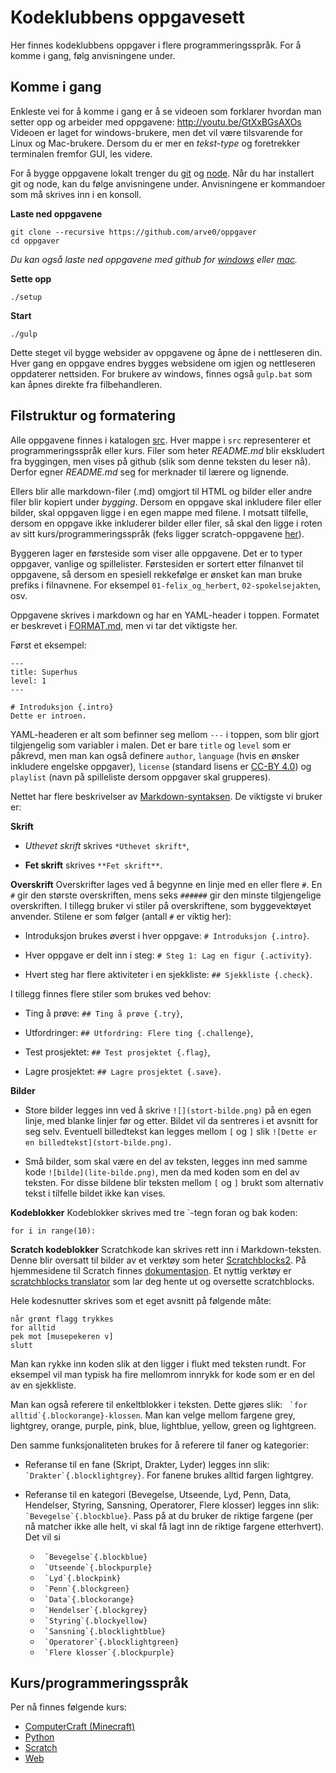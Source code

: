 # Kodeklubbens oppgavesett

Her finnes kodeklubbens oppgaver i flere programmeringsspråk. For å komme i gang, følg anvisningene under.

## Komme i gang
Enkleste vei for å komme i gang er å se videoen som forklarer hvordan man setter opp og arbeider med oppgavene: http://youtu.be/GtXxBGsAXOs Videoen er laget for windows-brukere, men det vil være tilsvarende for Linux og Mac-brukere. Dersom du er mer en *tekst-type* og foretrekker terminalen fremfor GUI, les videre.

For å bygge oppgavene lokalt trenger du [git](//help.github.com/articles/set-up-git/) og [node](//nodejs.org). Når du har installert git og node, kan du følge anvisningene under. Anvisningene er kommandoer som må skrives inn i en konsoll.

**Laste ned oppgavene**
```
git clone --recursive https://github.com/arve0/oppgaver
cd oppgaver
```
*Du kan også laste ned oppgavene med github for [windows](//windows.github.com) eller [mac](//mac.github.com).*

**Sette opp**
```
./setup
```

**Start**
```
./gulp
```
Dette steget vil bygge websider av oppgavene og åpne de i nettleseren din. Hver gang en oppgave endres bygges websidene om igjen og nettleseren oppdaterer nettsiden. For brukere av windows, finnes også `gulp.bat` som kan åpnes direkte fra filbehandleren.


## Filstruktur og formatering
Alle oppgavene finnes i katalogen [src](src). Hver mappe i `src` representerer et programmeringsspråk eller kurs. Filer som heter *README.md* blir ekskludert fra byggingen, men vises på github (slik som denne teksten du leser nå). Derfor egner *README.md* seg for merknader til lærere og lignende.

Ellers blir alle markdown-filer (.md) omgjort til HTML og bilder eller andre filer blir kopiert under *bygging*. Dersom en oppgave skal inkludere filer eller bilder, skal oppgaven ligge i en egen mappe med filene. I motsatt tilfelle, dersom en oppgave ikke inkluderer bilder eller filer, så skal den ligge i roten av sitt kurs/programmeringsspråk (feks ligger scratch-oppgavene [her](src/scratch)).

Byggeren lager en førsteside som viser alle oppgavene. Det er to typer oppgaver, vanlige og spillelister. Førstesiden er sortert etter filnanvet til oppgavene, så dersom en spesiell rekkefølge er ønsket kan man bruke prefiks i filnavnene. For eksempel `01-felix_og_herbert`, `02-spokelsejakten`, osv.

Oppgavene skrives i markdown og har en YAML-header i toppen. Formatet er beskrevet i [FORMAT.md](codeclub_lesson_builder/FORMAT.md), men vi tar det viktigste her.

Først et eksempel:
```
---
title: Superhus
level: 1
---

# Introduksjon {.intro}
Dette er introen.
```

YAML-headeren er alt som befinner seg mellom `---` i toppen, som blir gjort tilgjengelig som variabler i malen. Det er bare `title` og `level` som er påkrevd, men man kan også definere `author`, `language` (hvis en ønsker inkludere engelske oppgaver), `license` (standard lisens er [CC-BY 4.0](//creativecommons.org/licenses/by/4.0/deed.no)) og `playlist` (navn på spilleliste dersom oppgaver skal grupperes).

Nettet har flere beskrivelser av
[Markdown-syntaksen](//daringfireball.net/projects/markdown/syntax). De
viktigste vi bruker er:

**Skrift**

- *Uthevet skrift* skrives `*Uthevet skrift*`,

- **Fet skrift** skrives `**Fet skrift**`.


**Overskrift**
Overskrifter lages ved å begynne en linje med en eller flere `#`. En
`#` gir den største overskriften, mens seks `######` gir den minste
tilgjengelige overskriften. I tillegg bruker vi stiler på
overskriftene, som byggevektøyet anvender. Stilene er som følger (antall `#` er viktig her):

- Introduksjon brukes øverst i hver oppgave: `# Introduksjon
{.intro}`.

- Hver oppgave er delt inn i steg: `# Steg 1: Lag en figur
{.activity}`.

- Hvert steg har flere aktiviteter i en sjekkliste: `## Sjekkliste
{.check}`.

I tillegg finnes flere stiler som brukes ved behov:

- Ting å prøve: `## Ting å prøve {.try}`,

- Utfordringer: `## Utfordring: Flere ting {.challenge}`,

- Test prosjektet: `## Test prosjektet {.flag}`,

- Lagre prosjektet: `## Lagre prosjektet {.save}`.


**Bilder**
- Store bilder legges inn ved å skrive `![](stort-bilde.png)` på en
egen linje, med blanke linjer før og etter. Bildet vil da sentreres
i et avsnitt for seg selv. Eventuell billedtekst kan legges mellom
`[` og `]` slik `![Dette er en billedtekst](stort-bilde.png)`.

- Små bilder, som skal være en del av teksten, legges inn med samme
kode `![bilde](lite-bilde.png)`, men da med koden som en del av
teksten. For disse bildene blir teksten mellom `[` og `]` brukt som
alternativ tekst i tilfelle bildet ikke kan vises.


**Kodeblokker**
Kodeblokker skrives med tre `-tegn foran og bak koden:

  ```
  for i in range(10):
  ```

**Scratch kodeblokker**
Scratchkode kan skrives rett inn i Markdown-teksten. Denne blir
oversatt til bilder av et verktøy som heter
[Scratchblocks2](https://github.com/blob8108/scratchblocks2). På
hjemmesidene til Scratch finnes
[dokumentasjon](http://wiki.scratch.mit.edu/wiki/Block_Plugin/Syntax). Et nyttig verktøy er [scratchblocks translator](http://scratchblocks.codeclub.org.uk/translator/) som lar deg hente ut og oversette scratchblocks.

Hele kodesnutter skrives som et eget avsnitt på følgende måte:

  ```blocks
  når grønt flagg trykkes
  for alltid
  pek mot [musepekeren v]
  slutt
  ```

Man kan rykke inn koden slik at den ligger i flukt med teksten
rundt. For eksempel vil man typisk ha fire mellomrom innrykk for kode
som er en del av en sjekkliste.

Man kan også referere til enkeltblokker i teksten. Dette gjøres slik:
`` `for alltid`{.blockorange}-klossen``. Man kan velge mellom fargene
grey, lightgrey, orange, purple, pink, blue, lightblue, yellow, green
og lightgreen.

Den samme funksjonaliteten brukes for å referere til faner og
kategorier:

- Referanse til en fane (Skript, Drakter, Lyder) legges inn slik:
`` `Drakter`{.blocklightgrey}``. For fanene brukes alltid fargen
lightgrey.

- Referanse til en kategori (Bevegelse, Utseende, Lyd, Penn, Data,
  Hendelser, Styring, Sansning, Operatorer, Flere klosser) legges inn
  slik: `` `Bevegelse`{.blockblue}``. Pass på at du bruker de riktige
  fargene (per nå matcher ikke alle helt, vi skal få lagt inn de
    riktige fargene etterhvert). Det vil si
    - `` `Bevegelse`{.blockblue}``
    - `` `Utseende`{.blockpurple}``
    - `` `Lyd`{.blockpink}``
    - `` `Penn`{.blockgreen}``
    - `` `Data`{.blockorange}``
    - `` `Hendelser`{.blockgrey}``
    - `` `Styring`{.blockyellow}``
    - `` `Sansning`{.blocklightblue}``
    - `` `Operatorer`{.blocklightgreen}``
    - `` `Flere klosser`{.blockpurple}``


## Kurs/programmeringsspråk
Per nå finnes følgende kurs:
- [ComputerCraft (Minecraft)](src/computercraft)
- [Python](src/python)
- [Scratch](src/scratch)
- [Web](src/web)
